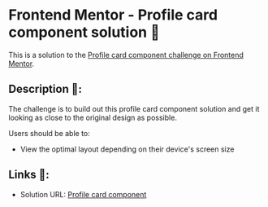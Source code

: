 # Frontend Mentor - Profile card component solution 🧑

This is a solution to the [Profile card component challenge on Frontend Mentor](https://www.frontendmentor.io/challenges/profile-card-component-cfArpWshJ).

## Description 📝:

The challenge is to build out this profile card component solution and get it looking as close to the original design as possible.

Users should be able to:

- View the optimal layout depending on their device's screen size

## Links 🔗:

- Solution URL: [Profile card component](https://naughty-wing-faf9c0.netlify.app/)
